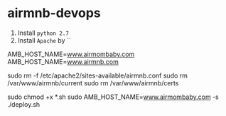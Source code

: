 # airmnb-devops

1. Install `python 2.7`
1. Install `Apache` by ``

AMB_HOST_NAME=www.airmombaby.com
AMB_HOST_NAME=www.airmnb.com

sudo rm -f /etc/apache2/sites-available/airmnb.conf
sudo rm /var/www/airmnb/current
sudo rm /var/www/airmnb/certs

sudo chmod +x *.sh
sudo AMB_HOST_NAME=www.airmombaby.com -s ./deploy.sh
